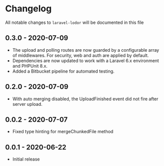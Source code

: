 # Changelog

All notable changes to `laravel-lodor` will be documented in this file

## 0.3.0 - 2020-07-09

- The upload and polling routes are now guarded by a configurable array of middlewares. For security, web and auth are applied by default.
- Dependencies are now updated to work with a Laravel 6.x environment and PHPUnit 8.x.
- Added a Bitbucket pipeline for automated testing.

## 0.2.0 - 2020-07-09

- With auto merging disabled, the UploadFinished event did not fire after server upload.

## 0.0.2 - 2020-07-07

- Fixed type hinting for mergeChunkedFile method 

## 0.0.1 - 2020-06-22

- Initial release
